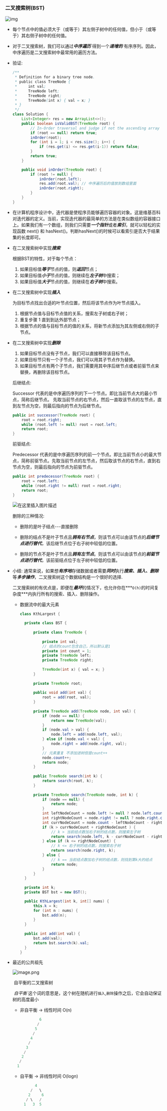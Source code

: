 ### 二叉搜索树(BST)

![img](二叉搜索树.assets/bst_example-a1.png)

- 每个节点中的值必须大于（或等于）其左侧子树中的任何值，但小于（或等于）其右侧子树中的任何值。

- 对于二叉搜索树，我们可以通过***中序遍历*** 得到一个***递增的*** 有序序列。因此，中序遍历是二叉搜索树中最常用的遍历方法。

- 验证:

  ```java
  /**
   * Definition for a binary tree node.
   * public class TreeNode {
   *     int val;
   *     TreeNode left;
   *     TreeNode right;
   *     TreeNode(int x) { val = x; }
   * }
   */
  class Solution {
      List<Integer> res = new ArrayList<>();
      public boolean isValidBST(TreeNode root) {
          // In-Order traversal and judge if not the ascending array
          if (root == null) return true;
          inOrder(root);
          for (int i = 1; i < res.size(); i++) {
              if (res.get(i) <= res.get(i-1)) return false;
          }
          return true;
      }
  
      public void inOrder(TreeNode root) {
          if (root != null) {
              inOrder(root.left);
              res.add(root.val); // 中序遍历后的值放到数组里面
              inOrder(root.right);
          }
      }
  }
  ```

- 在计算机程序设计中，迭代器是使程序员能够遍历容器的对象。这是维基百科对迭代器的定义。当前，实现迭代器的最简单的方法是在类似数组的容器接口上。如果我们有一个数组，则我们只需要***一个指针***或者***索引***，就可以轻松的实现函数 next() 和 hasNext()。判断hasNext()的时候可以看索引是否大于结果集的长度即可。


- 在二叉搜索树中实现***搜索***

  根据BST的特性，对于每个节点：

  1. 如果目标值***等于***节点的值，则***返回***节点；
  2. 如果目标值***小于***节点的值，则继续在***左子树***中搜索；
  3. 如果目标值***大于***节点的值，则继续在***右子树***中搜索。

- 在二叉搜索树中实现***插入***

  为目标节点找出合适的叶节点位置，然后将该节点作为叶节点插入。

  1. 根据节点值与目标节点值的关系，搜索左子树或右子树；
  2. 重复步骤 1 直到到达外部节点；
  3. 根据节点的值与目标节点的值的关系，将新节点添加为其左侧或右侧的子节点。

- 在二叉搜索树中实现***删除***

  1. 如果目标节点没有子节点，我们可以直接移除该目标节点。
  2. 如果目标节只有一个子节点，我们可以用其子节点作为替换。
  3. 如果目标节点有两个子节点，我们需要用其中序后继节点或者前驱节点来替换，再删除该目标节点。

  后继结点: 

  Successor 代表的是中序遍历序列的下一个节点。即比当前节点大的最小节点，简称后继节点。 先取当前节点的右节点，然后一直取该节点的左节点，直到左节点为空，则最后指向的节点为后继节点。

  ```java
  public int successor(TreeNode root) {
      root = root.right;
      while (root.left != null) root = root.left;
      return root;
  }
  ```

  前驱结点: 

  Predecessor 代表的是中序遍历序列的前一个节点。即比当前节点小的最大节点，简称前驱节点。先取当前节点的左节点，然后取该节点的右节点，直到右节点为空，则最后指向的节点为前驱节点。

  ```java
  public int predecessor(TreeNode root) {
      root = root.left;
      while (root.right != null) root = root.right;
      return root;
  }
  ```

  ![在这里插入图片描述](二叉搜索树.assets/309271bd1f94c57fd4e19f5eee624dd2ad3ef8e4d5a3b6eca5556e9f2e43a3bc-file_1576477912310)

  删除的三种情况:

  - 删除的是叶子结点---直接删除

  - 删除的结点不是叶子节点且***拥有右节点***，则该节点可以由该节点的***后继节点进行替代***，该后继节点位于右子树中较低的位置。

  - 删除的节点不是叶子节点且***拥有左节点***。则该节点可以由该节点的***前驱节点进行替代***，该前驱结点位于左子树中较低的位置。




- 小结: 通常来说，如果想***有序地***存储数据或者需要***同时***执行***搜索、插入、删除***等***多步操作***，二叉搜索树这个数据结构是一个很好的选择.

  二叉搜索树的有优点是，即便在***最坏***的情况下，也允许你在***`O(h)`的时间复杂度***内执行所有的搜索、插入、删除操作。

  - 数据流中的最大元素

    ```java
    class KthLargest {
            
      private class BST {
          
          private class TreeNode {
              
              private int val;
              // 结点的count包含自己，所以默认是1
              private int count = 1;
              private TreeNode left;
              private TreeNode right;
              
              TreeNode(int x) { val = x; }
          }
          
          private TreeNode root;
          
          public void add(int val) {
              root = add(root, val);
          }
          
          private TreeNode add(TreeNode node, int val) {
              if (node == null) {
                  return new TreeNode(val);
              }
              if (node.val > val) {
                  node.left = add(node.left, val);
              } else if (node.val < val) {
                  node.right = add(node.right, val);
              }
              // 元素重复 不添加进树但是count++
              node.count++;
              return node;
          }
          
          public TreeNode search(int k) {
              return search(root, k);
          }
          
          private TreeNode search(TreeNode node, int k) {
              if (node == null) {
                  return node;
              }
              int leftNodeCount = node.left != null ? node.left.count : 0;
              int rightNodeCount = node.right != null ? node.right.count : 0;
              int currNodeCount = node.count - leftNodeCount - rightNodeCount;
              if (k > currNodeCount + rightNodeCount ) {
                  // k > 当前结点数加右子树的结点数，则搜索左子树
                  return search(node.left, k - currNodeCount - rightNodeCount);
              } else if (k <= rightNodeCount) {
                  // k <= 右子树的结点数，则搜索右子树
                  return search(node.right, k);
              } else {
                  // k == 当前结点数加右子树的结点数，则找到第k大的结点
                  return node;
              }
          }
      }
      
      private int k;
      private BST bst = new BST();
    
      public KthLargest(int k, int[] nums) {
          this.k = k;
          for (int n : nums) {
              bst.add(n);
          }
      }
      
      public int add(int val) {
          bst.add(val);
          return bst.search(k).val;
      }
    }
    ```

- 最近的公共祖先

  ![image.png](二叉搜索树.assets/d4ae198f46c063a84c91dc0488917f7d501d2ee352a398aec9d7e3f7ecd97fc2-image.png)

  ​	自平衡的二叉搜索树

  ​	*自平衡* 这个词的意思是，这个树在随机进行`插入`,`删除`操作之后，它会自动保证树的高度最小

  - 非自平衡 -> 线性时间 O(n)

  ```java
              6
             /
            5
           /
          4
         /
        3
       /
      2
     /
    1
  ```

  - 自平衡 -> 非线性时间 O(logn)

  ```java
            4
          /   \
         2     6
        / \   /
       1   3  5
  ```

  

























































